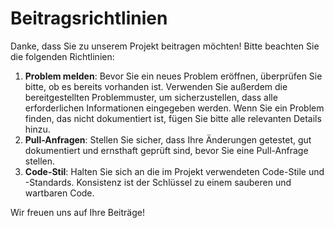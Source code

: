 # Beitragsrichtlinien

Danke, dass Sie zu unserem Projekt beitragen möchten! Bitte beachten Sie die folgenden Richtlinien:

1. **Problem melden**: Bevor Sie ein neues Problem eröffnen, überprüfen Sie bitte, ob es bereits vorhanden ist. Verwenden Sie außerdem die bereitgestellten Problemmuster, um sicherzustellen, dass alle erforderlichen Informationen eingegeben werden. Wenn Sie ein Problem finden, das nicht dokumentiert ist, fügen Sie bitte alle relevanten Details hinzu.
2. **Pull-Anfragen**: Stellen Sie sicher, dass Ihre Änderungen getestet, gut dokumentiert und ernsthaft geprüft sind, bevor Sie eine Pull-Anfrage stellen.
3. **Code-Stil**: Halten Sie sich an die im Projekt verwendeten Code-Stile und -Standards. Konsistenz ist der Schlüssel zu einem sauberen und wartbaren Code.

Wir freuen uns auf Ihre Beiträge!